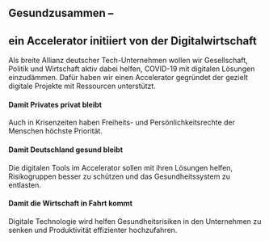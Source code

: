 ## Gesundzusammen –

## ein Accelerator initiiert von der Digitalwirtschaft
Als breite Allianz deutscher Tech-Unternehmen wollen wir Gesellschaft, Politik und Wirtschaft aktiv dabei helfen, COVID-19 mit digitalen Lösungen einzudämmen. Dafür haben wir einen Accelerator gegründet der gezielt digitale Projekte mit Ressourcen unterstützt.

#### Damit Privates privat bleibt

Auch in Krisenzeiten haben Freiheits- und Persönlichkeitsrechte der Menschen höchste Priorität.

#### Damit Deutschland gesund bleibt

Die digitalen Tools im Accelerator sollen mit ihren Lösungen helfen, Risikogruppen besser zu schützen und das Gesundheitssystem zu entlasten.

#### Damit die Wirtschaft in Fahrt kommt

Digitale Technologie wird helfen Gesundheitsrisiken in den Unternehmen zu senken und Produktivität effizienter hochzufahren.

